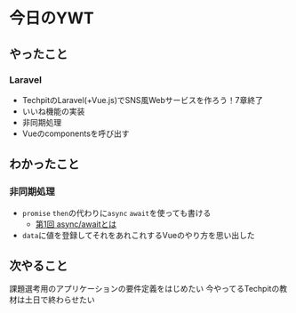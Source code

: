 # 今日のYWT

## やったこと

### Laravel

- TechpitのLaravel(+Vue.js)でSNS風Webサービスを作ろう！7章終了
- いいね機能の実装
- 非同期処理
- Vueのcomponentsを呼び出す

## わかったこと

### 非同期処理

- `promise` `then`の代わりに`async` `await`を使っても書ける
  - [第1回 async/awaitとは](https://app.codegrid.net/entry/2017-async-await-1)
- `data`に値を登録してそれをあれこれするVueのやり方を思い出した

## 次やること

課題選考用のアプリケーションの要件定義をはじめたい
今やってるTechpitの教材は土日で終わらせたい
